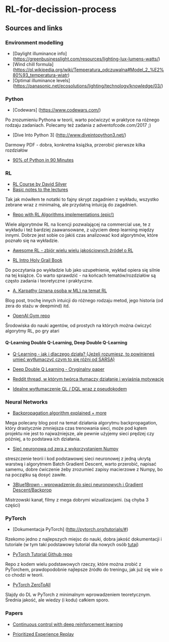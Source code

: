 # RL-for-decission-process
## Sources and links

### Environment modelling

- [Daylight illuminance info] (https://greenbusinesslight.com/resources/lighting-lux-lumens-watts/)
- [Wind chill formula] (https://pl.wikipedia.org/wiki/Temperatura_odczuwalna#Model_2_%E2%80%93_temperatura-wiatr)
- [Optimal illuminance levels] (https://panasonic.net/ecosolutions/lighting/technology/knowledge/03/)

### Python

- [Codewars] (https://www.codewars.com/)

Po zrozumieniu Pythona w teorii, warto poćwiczyć w praktyce na różnego rodzaju zadaniach. Polecamy też zadania z adventofcode.com/2017 ;)

- [Dive Into Python 3] (http://www.diveintopython3.net/)

Darmowy PDF - dobra, konkretna książka, przerobić pierwsze kilka rozdziałów

- [90% of Python in 90 Minutes](https://www.slideshare.net/MattHarrison4/learn-90)

### RL
- [RL Course by David Silver](https://www.youtube.com/watch?v=2pWv7GOvuf0)
- [Basic notes to the lectures](https://gist.github.com/mouradmourafiq/b78d9b74545e7c75db48dd9e45abfe5c)

Tak jak mówiłem te notatki to fajny skrypt zagadnien z wykładu, wszystko zebrane wraz z minimalną, ale przydatną intuicją do zagadnień.

- [Repo with RL Algorithms implementations (epic!)](https://github.com/dennybritz/reinforcement-learning)

Wiele algorytmów RL na licencji pozwalającej na commercial use, te z wykładu i też bardziej zaawansowane, z użyciem deep learning między innymi. Dobrze jest sobie co jakiś czas analizować kod algorytmów, które poznało się na wykładzie.

- [Awesome RL - zbiór wielu wielu jakościowych źródeł o RL](https://github.com/aikorea/awesome-rl)

- [RL Intro Holy Grail Book](http://incompleteideas.net/book/bookdraft2018jan1.pdf)

Do poczytania po wykładzie lub jako uzupełnienie, wykład opiera się silnie na tej książce. Co warto sprawdzić - na końcach tematów/rozdziałów są często zadania i teoretyczne i praktyczne.

- [A. Karpathy (znana osoba w ML) na temat RL](http://karpathy.github.io/2016/05/31/rl/)

Blog post, trochę innych intuicji do różnego rodzaju metod, jego historia (od zera do stażu w deepmind) itd.

- [OpenAI Gym repo](https://github.com/openai/gym)

Środowiska do nauki agentów, od prostych na których można ćwiczyć algorytmy RL, po gry atari

#### Q-Learning Double Q-Learning, Deep Double Q-Learning

- [Q-Learning - jak i dlaczego działa? (Jeżeli rozumiesz, to powinieneś umieć wytłumaczyć czym to się różni od SARSA)](https://www.quora.com/How-does-Q-learning-work-1)

- [Deep Double Q Learning - Oryginalny paper](https://arxiv.org/pdf/1509.06461.pdf)

- [Reddit thread, w którym twórca tłumaczy działanie i wyjaśnia motywację](https://www.reddit.com/r/MachineLearning/comments/57ec9z/discussion_is_my_understanding_of_double/)

- [Idealne wytłumaczenie QL / DQL wraz z pseudokodem](http://neuro.cs.ut.ee/demystifying-deep-reinforcement-learning/)

### Neural Networks

- [Backpropagation algorithm explained + more](http://colah.github.io/posts/2015-08-Backprop/)

Mega polecany blog post na temat działania algorytmu backpropagation, który drastycznie zmniejsza czas trenowania sieci, może pod kątem projektu nie jest to najważniejsze, ale pewnie użyjemy sieci prędzej czy później, a to podstawa ich działania. 

- [Sieć neuronowa od zera z wykorzystaniem Numpy](https://github.com/dennybritz/nn-from-scratch)

streszczenie teorii i kod podstawowej sieci neuronowej z jedną ukrytą warstwą i algorytmem Batch Gradient Descent, warto przerobić, napisać samemu, dobre ćwiczenie żeby zrozumieć zapisy macierzowe z Numpy, bo na początku są dosyć zawiłe.

- [3Blue1Brown - wprowadzenie do sieci neuronowych i Gradient Descent/Backprop](https://www.youtube.com/watch?v=aircAruvnKk)

Mistrzowski kanał, filmy z mega dobrymi wizualizacjami. (są chyba 3 części)

### PyTorch

- [Dokumentacja PyTorch] (http://pytorch.org/tutorials/#)

Rzekomo jedno z najlepszych miejsc do nauki, dobra jakość dokumentacji i tutoriale (w tym taki podstawowy tutorial dla nowych osób [tutaj](http://pytorch.org/tutorials/beginner/deep_learning_60min_blitz.html))

- [PyTorch Tutorial Github repo](https://github.com/yunjey/pytorch-tutorial)

Repo z kodem wielu podstawowych rzeczy, które można zrobić z PyTorchem, prawdopodobnie najlepsze źródło do treningu, jak już się wie o co chodzi w teorii.

- [PyTorch ZeroToAll](https://drive.google.com/drive/folders/0B41Zbb4c8HVyUndGdGdJSXd5d3M)

Slajdy do DL w PyTorch z minimalnym wprowadzeniem teoretycznym. Średnia jakość, ale wiedzy (i kodu) całkiem sporo.

### Papers

- [Continuous control with deep reinforcement learning](https://arxiv.org/abs/1509.02971)

- [Prioritized Experience Replay](https://arxiv.org/abs/1511.05952)
